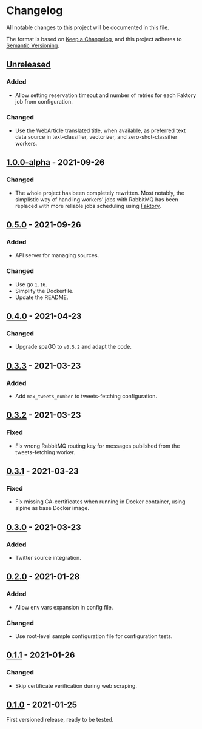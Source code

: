 # Changelog
All notable changes to this project will be documented in this file.

The format is based on [Keep a Changelog](https://keepachangelog.com/en/1.0.0/),
and this project adheres to [Semantic Versioning](https://semver.org/spec/v2.0.0.html).

## [Unreleased]
### Added
- Allow setting reservation timeout and number of retries for each Faktory job
  from configuration.

### Changed
- Use the WebArticle translated title, when available, as preferred text data
  source in text-classifier, vectorizer, and zero-shot-classifier workers. 

## [1.0.0-alpha] - 2021-09-26
### Changed
- The whole project has been completely rewritten. Most notably, the simplistic
  way of handling workers' jobs with RabbitMQ has been replaced with more
  reliable jobs scheduling using [Faktory](https://contribsys.com/faktory/).

## [0.5.0] - 2021-09-26
### Added
- API server for managing sources.

### Changed
- Use go `1.16`.
- Simplify the Dockerfile.
- Update the README.

## [0.4.0] - 2021-04-23
### Changed
- Upgrade spaGO to `v0.5.2` and adapt the code.

## [0.3.3] - 2021-03-23
### Added
- Add `max_tweets_number` to tweets-fetching configuration.

## [0.3.2] - 2021-03-23
### Fixed
- Fix wrong RabbitMQ routing key for messages published from the tweets-fetching
  worker.

## [0.3.1] - 2021-03-23
### Fixed
- Fix missing CA-certificates when running in Docker container, using alpine 
  as base Docker image.

## [0.3.0] - 2021-03-23
### Added
- Twitter source integration.

## [0.2.0] - 2021-01-28
### Added
- Allow env vars expansion in config file.

### Changed
- Use root-level sample configuration file for configuration tests.

## [0.1.1] - 2021-01-26
### Changed
- Skip certificate verification during web scraping.

## [0.1.0] - 2021-01-25
First versioned release, ready to be tested.

[Unreleased]: https://github.com/SpecializedGeneralist/whatsnew/compare/v1.0.0-alpha...HEAD
[1.0.0-alpha]: https://github.com/SpecializedGeneralist/whatsnew/compare/v0.5.0...v1.0.0-alpha
[0.5.0]: https://github.com/SpecializedGeneralist/whatsnew/compare/v0.4.0...v0.5.0
[0.4.0]: https://github.com/SpecializedGeneralist/whatsnew/compare/v0.3.3...v0.4.0
[0.3.3]: https://github.com/SpecializedGeneralist/whatsnew/compare/v0.3.2...v0.3.3
[0.3.2]: https://github.com/SpecializedGeneralist/whatsnew/compare/v0.3.1...v0.3.2
[0.3.1]: https://github.com/SpecializedGeneralist/whatsnew/compare/v0.3.0...v0.3.1
[0.3.0]: https://github.com/SpecializedGeneralist/whatsnew/compare/v0.2.0...v0.3.0
[0.2.0]: https://github.com/SpecializedGeneralist/whatsnew/compare/v0.1.1...v0.2.0
[0.1.1]: https://github.com/SpecializedGeneralist/whatsnew/compare/v0.1.0...v0.1.1
[0.1.0]: https://github.com/SpecializedGeneralist/whatsnew/releases/tag/v0.1.0
